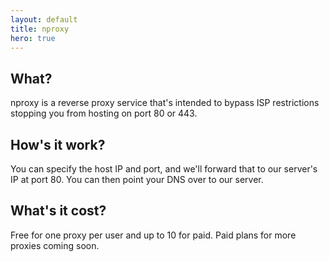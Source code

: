 ```yaml
---
layout: default
title: nproxy
hero: true
---
```


## What?
nproxy is a reverse proxy service that's intended to bypass ISP restrictions stopping you from hosting on port 80 or 443.

## How's it work?
You can specify the host IP and port, and we'll forward that to our server's IP at port 80. You can then point your DNS over to our server.

## What's it cost?
Free for one proxy per user and up to 10 for paid. Paid plans for more proxies coming soon.